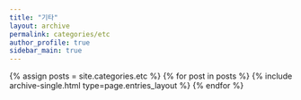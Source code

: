```yaml
---
title: "기타"
layout: archive
permalink: categories/etc
author_profile: true
sidebar_main: true
---
```

{% assign posts = site.categories.etc %}
{% for post in posts %} {% include archive-single.html type=page.entries_layout %} {% endfor %}

